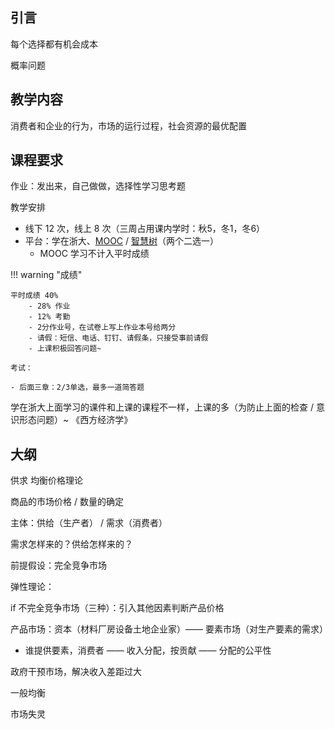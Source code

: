 ## 引言

每个选择都有机会成本

概率问题



## 教学内容

消费者和企业的行为，市场的运行过程，社会资源的最优配置

## 课程要求

作业：发出来，自己做做，选择性学习思考题

教学安排

- 线下 12 次，线上 8 次（三周占用课内学时：秋5，冬1，冬6）
- 平台：学在浙大、[MOOC](https://www.icourse163.org/course/ZJU-1206704820) / [智慧树]()（两个二选一）
    - MOOC 学习不计入平时成绩

!!! warning "成绩"

    平时成绩 40%
        - 28% 作业
        - 12% 考勤
        - 2分作业号，在试卷上写上作业本号给两分
        - 请假：短信、电话、钉钉、请假条，只接受事前请假
        - 上课积极回答问题~

    考试：
    
    - 后面三章：2/3单选，最多一道简答题

学在浙大上面学习的课件和上课的课程不一样，上课的多（为防止上面的检查 / 意识形态问题）~
《西方经济学》

## 大纲

供求
均衡价格理论

商品的市场价格 / 数量的确定

主体：供给（生产者） / 需求（消费者）

需求怎样来的？供给怎样来的？

前提假设：完全竞争市场

弹性理论：

if 不完全竞争市场（三种）：引入其他因素判断产品价格

产品市场：资本（材料厂房设备土地企业家）—— 要素市场（对生产要素的需求）
    
- 谁提供要素，消费者 —— 收入分配，按贡献 —— 分配的公平性

政府干预市场，解决收入差距过大

一般均衡

市场失灵